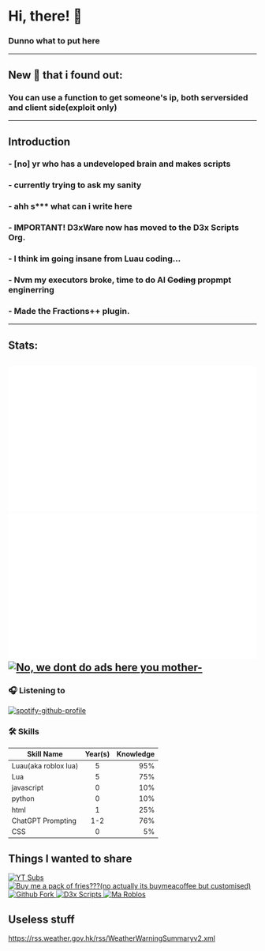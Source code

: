 # Hi, there! 👋

### Dunno what to put here
---------------------------------------
## New 💩 that i found out:
### You can use a function to get someone's ip, both serversided and client side(exploit only)
---------------------------------------
## Introduction

### - [no] yr who has a undeveloped brain and makes scripts
### - currently trying to ask my sanity
### - ahh s*** what can i write here
### - IMPORTANT! D3xWare now has moved to the D3x Scripts Org.
### - I think im going insane from Luau coding...
### - Nvm my executors broke, time to do AI ~~Coding~~ propmpt enginerring
### - Made the Fractions++ plugin.
---------------------------------------
## Stats:
![hi](https://raw.githubusercontent.com/Deez-Nuts445/github-stats/master/generated/overview.svg#gh-dark-mode-only) ![hi](https://raw.githubusercontent.com/Deez-Nuts445/github-stats/master/generated/languages.svg#gh-dark-mode-only) 
[![No, we dont do ads here you mother-](https://github-readme-stats.vercel.app/api?username=deez-nuts445)]()
---------------------------------------
### 🎧 Listening to

[![spotify-github-profile](https://spotify-github-profile.vercel.app/api/view?uid=462liqp2kp82qgg13voo5yo7n&cover_image=true&theme=novatorem&show_offline=false&background_color=000000&bar_color=53b14f&bar_color_cover=false)](https://github.com/kittinan/spotify-github-profile)

### 🛠 Skills

| Skill Name    | Year(s) | Knowledge       
| ------------- |:-------------:|------------:|
| Luau(aka roblox lua)| 5 | 95% |
| Lua | 5 | 75% |
| javascript | 0 | 10% |
| python | 0 | 10% |
| html | 1 | 25% |
|ChatGPT Prompting	| 1-2 |	76%
|CSS	| 0 |	5% |



## Things I wanted to share


 <a href="https://www.youtube.com/channel/UC2u8s9UCLcAGSajewhTC_eg">
  <img alt="YT Subs" src="https://img.shields.io/youtube/channel/subscribers/UC2u8s9UCLcAGSajewhTC_eg?label=Subs&style=social">
  </a>
  
   <a href="https://www.buymeacoffee.com/deeznuts445">
  <img alt="Buy me a pack of fries???(no actually its buymeacoffee but customised)" src="https://img.shields.io/badge/%F0%9F%8D%9F%20Buy%20me-a%20pack%20of%20fries-lightgrey">
  </a>
   <a href="https://github.com/D3x-Scripts/D3xWare/fork">
  <img alt="Github Fork" src="https://img.shields.io/badge/-F**k%20D3xWare-lightgrey?style=plastic&logo=github">
  </a>
  <a href="https://github.com/D3x-Scripts">
  <img alt="D3x Scripts" src="https://img.shields.io/badge/-D3x%20Scripts-lightgrey?style=plastic&logo=github">
  </a>
  <a href="https://scripter.cutecats.vip/u/​‌‌‌‌​‌​​‌​‌​‌​​​‌‌​‌​​‌​‌​​​‌​‌​‌‌​​‌‌‌​‌​‌​​‌‌​‌​‌‌​‌​​‌​​‌‌‌‌">
  <img alt="Ma Roblos" src="https://img.shields.io/badge/-Roblox%20Profile-lightgrey?style=plastic&logo=roblox">
  </a>
      
<br/>

## Useless stuff

https://rss.weather.gov.hk/rss/WeatherWarningSummaryv2.xml
